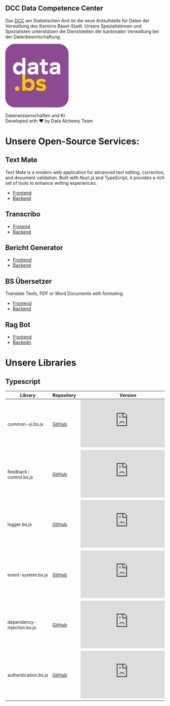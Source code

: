 ## DCC Data Competence Center
Das [DCC](https://www.bs.ch/daten/databs/dcc) am Statistischen Amt ist die neue Anlaufstelle für Daten der Verwaltung des Kantons Basel-Stadt. Unsere Spezialistinnen und Spezialisten unterstützen die Dienststellen der kantonalen Verwaltung bei der Datenbewirtschaftung.

<a href="https://www.bs.ch/schwerpunkte/daten/databs/schwerpunkte/datenwissenschaften-und-ki"><img src="https://github.com/DCC-BS/.github/blob/main/_imgs/databs_log.png?raw=true" alt="DCC Logo" width="200" /></a>

Datenwissenschaften und KI <br>
Developed with ❤️ by Data Alchemy Team


# Unsere Open-Source Services:

## Text Mate
Text Mate is a modern web application for advanced text editing, correction, and document validation. Built with Nuxt.js and TypeScript, it provides a rich set of tools to enhance writing experiences.

- [Frontend](https://github.com/DCC-BS/text-mate-frontend)
- [Backend](https://github.com/DCC-BS/text-mate-backend)

## Transcribo
- [Fronend](https://github.com/DCC-BS/transcribo-frontend)
- [Backend](https://github.com/DCC-BS/transcribo-backend)

## Bericht Generator
- [Frontend](https://github.com/DCC-BS/bericht-frontend)
- [Backend](https://github.com/DCC-BS/bericht-backend)

## BS Übersetzer
Translate Texts, PDF or Word Documents with formating.
- [Frontend](https://github.com/DCC-BS/bs-translator-frontend)
- [Backend](https://github.com/DCC-BS/bs-translator-backend)

## Rag Bot
- [Frontend](https://github.com/DCC-BS/rag-frontend)
- [Backedn](https://github.com/DCC-BS/rag-backend)

# Unsere Libraries

## Typescript
| Library | Repository | Version |
|---------|------------|---------|
| common-ui.bs.js | [GitHub](https://github.com/DCC-BS/common-ui.bs.js) | ![GitHub package.json version](https://img.shields.io/github/package-json/v/DCC-BS/common-ui.bs.js) |
| feedback-control.bs.js | [GitHub](https://github.com/DCC-BS/feedback-control.bs.js) | ![GitHub package.json version](https://img.shields.io/github/package-json/v/DCC-BS/feedback-control.bs.js) |
| logger.bs.js | [GitHub](https://github.com/DCC-BS/logger.bs.js) | ![GitHub package.json version](https://img.shields.io/github/package-json/v/DCC-BS/logger.bs.js) |
| event-system.bs.js | [GitHub](https://github.com/DCC-BS/event-system.bs.js) | ![GitHub package.json version](https://img.shields.io/github/package-json/v/DCC-BS/event-system.bs.js) |
| dependency-injection.bs.js | [GitHub](https://github.com/DCC-BS/dependency-injection.bs.js) | ![GitHub package.json version](https://img.shields.io/github/package-json/v/DCC-BS/dependency-injection.bs.js) |
| authentication.bs.js | [GitHub](https://github.com/DCC-BS/authentication.bs.js) | ![GitHub package.json version](https://img.shields.io/github/package-json/v/DCC-BS/authentication.bs.js) |

